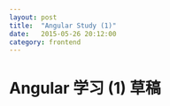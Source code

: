 ```yaml
---
layout: post
title:  "Angular Study (1)"
date:   2015-05-26 20:12:00
category: frontend
---
```


Angular 学习 (1) 草稿
=====================

